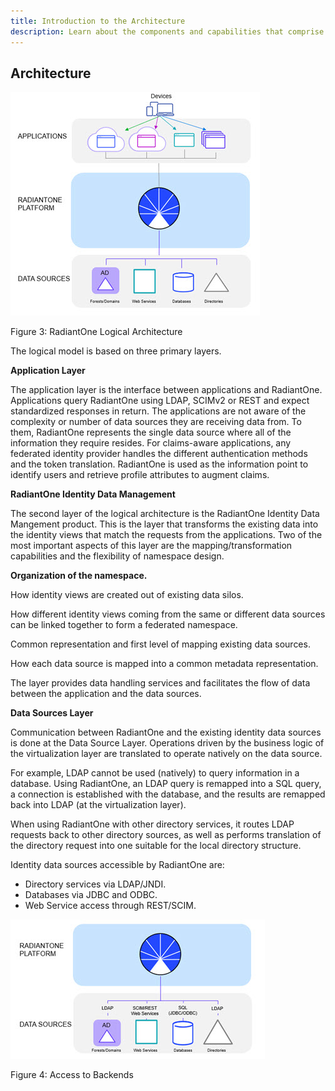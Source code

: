 ```yaml
---
title: Introduction to the Architecture
description: Learn about the components and capabilities that comprise the RadiantOne Identity Data Management architecture.
---
```


## Architecture

![RadiantOne Logical Architecture](Media/Image1.3.jpg)

Figure 3: RadiantOne Logical Architecture

The logical model is based on three primary layers.

**Application Layer**

The application layer is the interface between applications and RadiantOne. Applications query RadiantOne using LDAP, SCIMv2 or REST and expect standardized responses in return. The applications are not aware of the complexity or number of data sources they are receiving data from. To them, RadiantOne represents the single data source where all of the information they require resides. For claims-aware applications, any federated identity provider handles the different authentication methods and the token translation. RadiantOne is used as the information point to identify users and retrieve profile attributes to augment claims. 

**RadiantOne Identity Data Management**

The second layer of the logical architecture is the RadiantOne Identity Data Mangement product. This is the layer that transforms the existing data into the identity views that match the requests from the applications. Two of the most important aspects of this layer are the mapping/transformation capabilities and the flexibility of namespace design.

**Organization of the namespace.**

How identity views are created out of existing data silos.

How different identity views coming from the same or different data sources can be linked together to form a federated namespace.

Common representation and first level of mapping existing data sources.

How each data source is mapped into a common metadata representation.

The layer provides data handling services and facilitates the flow of data between the application and the data sources.

**Data Sources Layer**

Communication between RadiantOne and the existing identity data sources is done at the Data Source Layer. Operations driven by the business logic of the virtualization layer are translated to operate natively on the data source.

For example, LDAP cannot be used (natively) to query information in a database. Using RadiantOne, an LDAP query is remapped into a SQL query, a connection is established with the database, and the results are remapped back into LDAP (at the virtualization layer).

When using RadiantOne with other directory services, it routes LDAP requests back to other directory sources, as well as performs translation of the directory request into one suitable for the local directory structure.

Identity data sources accessible by RadiantOne are:

- Directory services via LDAP/JNDI.
- Databases via JDBC and ODBC.
- Web Service access through REST/SCIM.

![Access to Backends](Media/Image1.4.jpg)

Figure 4: Access to Backends











